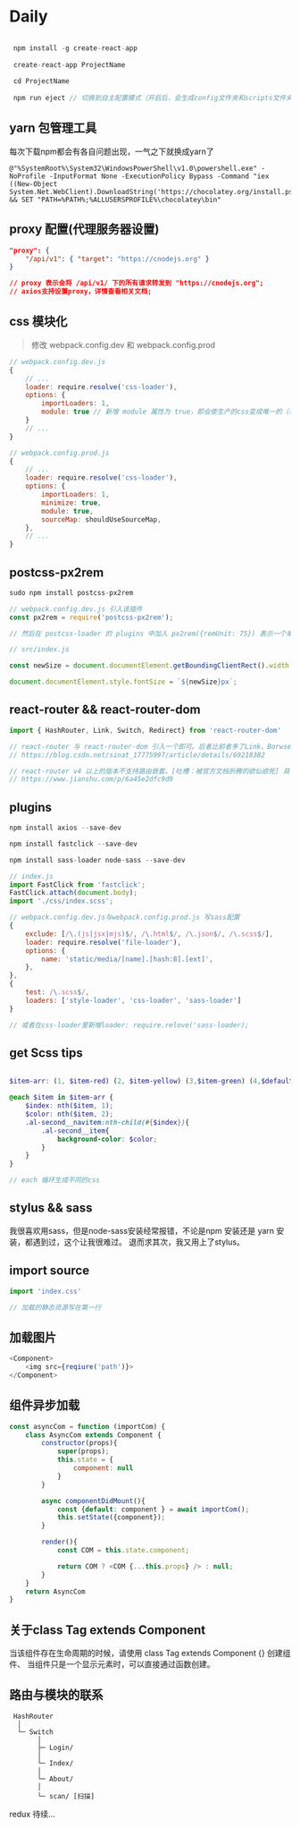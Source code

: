 # Daily

```js

 npm install -g create-react-app
 
 create-react-app ProjectName
 
 cd ProjectName
 
 npm run eject // 切换到自主配置模式（开启后，会生成config文件夹和scripts文件夹）

```

## yarn 包管理工具

每次下载npm都会有各自问题出现，一气之下就换成yarn了

```shell
@"%SystemRoot%\System32\WindowsPowerShell\v1.0\powershell.exe" -NoProfile -InputFormat None -ExecutionPolicy Bypass -Command "iex ((New-Object System.Net.WebClient).DownloadString('https://chocolatey.org/install.ps1'))" && SET "PATH=%PATH%;%ALLUSERSPROFILE%\chocolatey\bin"
```

## proxy 配置(代理服务器设置)

```json
"proxy": {
    "/api/v1": { "target": "https://cnodejs.org" }
}

// proxy 表示会将 /api/v1/ 下的所有请求转发到 "https://cnodejs.org";
// axios支持设置proxy，详情查看相关文档;
```

## css 模块化

> 修改 webpack.config.dev 和 webpack.config.prod

```js
// webpack.config.dev.js
{
    // ...
    loader: require.resolve('css-loader'),
    options: {
        importLoaders: 1,
        module: true // 新增 module 属性为 true，即会使生产的css变成唯一的（看情况啦）;
    }
    // ...
}

// webpack.config.prod.js
{
    // ...
    loader: require.resolve('css-loader'),
    options: {
        importLoaders: 1,
        minimize: true,
        module: true,
        sourceMap: shouldUseSourceMap,
    },
    // ...
}
```

## postcss-px2rem

```js
sudo npm install postcss-px2rem

// webpack.config.dev.js 引入该插件
const px2rem = require('postcss-px2rem');

// 然后在 postcss-loader 的 plugins 中加入 px2rem({remUnit: 75}) 表示一个单位 rem 等于 75px。

// src/index.js

const newSize = document.documentElement.getBoundingClientRect().width / 10; // 假定设计稿宽度 750px，分成 10 份

document.documentElement.style.fontSize = `${newSize}px`;
```

## react-router && react-router-dom

```js
import { HashRouter, Link, Switch, Redirect} from 'react-router-dom'

// react-router 与 react-router-dom 引入一个即可。后者比前者多了Link、BorwserRouter两个组件。
// https://blog.csdn.net/sinat_17775997/article/details/69218382

// react-router v4 以上的版本不支持路由嵌套。[吐槽：被官方文档折腾的欲仙欲死] 具体路由嵌套规则查看 ./src/router/README.md
// https://www.jianshu.com/p/6a45e2dfc9d9
```

## plugins

```js
npm install axios --save-dev

npm install fastclick --save-dev

npm install sass-loader node-sass --save-dev

// index.js
import FastClick from 'fastclick';
FastClick.attach(document.body);
import './css/index.scss';

// webpack.config.dev.js与webpack.config.prod.js 写sass配置
{
    exclude: [/\.(js|jsx|mjs)$/, /\.html$/, /\.json$/, /\.scss$/],
    loader: require.resolve('file-loader'),
    options: {
        name: 'static/media/[name].[hash:8].[ext]',
    },
},
{
    test: /\.scss$/,
    loaders: ['style-loader', 'css-loader', 'sass-loader']
}

// 或者在css-loader里新增loader: require.relove('sass-loader);
```


## get Scss tips

```scss

$item-arr: (1, $item-red) (2, $item-yellow) (3,$item-green) (4,$default-blue) (5,$item-purple);

@each $item in $item-arr {
    $index: nth($item, 1);
    $color: nth($item, 2);
    .al-second__navitem:nth-child(#{$index}){
        .al-second__item{
            background-color: $color;
        }
    }
}

// each 循环生成不同的css
```

## stylus && sass

我很喜欢用sass，但是node-sass安装经常报错，不论是npm 安装还是 yarn 安装，都遇到过，这个让我很难过。
退而求其次，我又用上了stylus。

## import source

```js
import 'index.css'

// 加载的静态资源写在第一行
```

## 加载图片

```js
<Component>
    <img src={reqiure('path')}>
</Component>
```

## 组件异步加载

```js
const asyncCom = function (importCom) {
    class AsyncCom extends Component {
        constructor(props){
            super(props);
            this.state = {
                component: null
            }
        }

        async componentDidMount(){
            const {default: component } = await importCom();
            this.setState({component});
        }

        render(){
            const COM = this.state.component;

            return COM ? <COM {...this.props} /> : null;
        }
    }
    return AsyncCom
}
```
## 关于class Tag extends Component

当该组件存在生命周期的时候，请使用 class Tag extends Component {} 创建组件、
当组件只是一个显示元素时，可以直接通过函数创建。

## 路由与模块的联系

```
 HashRouter
  │
  └─ Switch
       │
       ├─ Login/ 
       │
       └─ Index/ 
       │
       └─ About/ 
       │
       └─ scan/ [扫描]
```

redux 待续...
